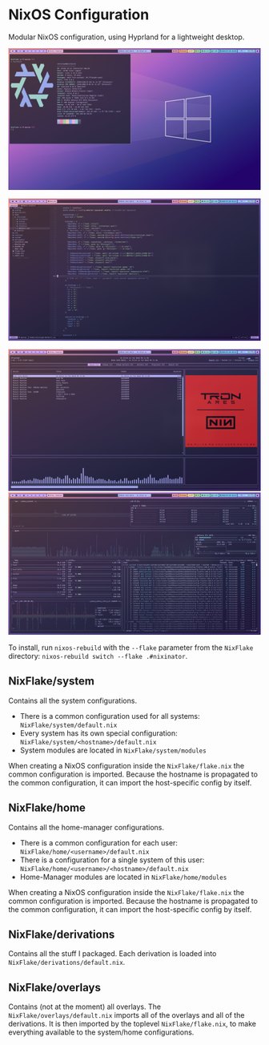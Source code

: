 # NixOS Configuration

Modular NixOS configuration, using Hyprland for a lightweight desktop.

![](FastFetch.png)

![](NeoVim.png)

![](Rmpc.png) ![](Btop.png)

To install, run `nixos-rebuild` with the `--flake` parameter from the `NixFlake` directory: `nixos-rebuild switch --flake .#nixinator`.

## NixFlake/system

Contains all the system configurations.

- There is a common configuration used for all systems: `NixFlake/system/default.nix`
- Every system has its own special configuration: `NixFlake/system/<hostname>/default.nix`
- System modules are located in `NixFlake/system/modules`

When creating a NixOS configuration inside the `NixFlake/flake.nix` the common configuration is imported.
Because the hostname is propagated to the common configuration, it can import the host-specific config by itself.

## NixFlake/home

Contains all the home-manager configurations.

- There is a common configuration for each user: `NixFlake/home/<username>/default.nix`
- There is a configuration for a single system of this user: `NixFlake/home/<username>/<hostname>/default.nix`
- Home-Manager modules are located in `NixFlake/home/modules`

When creating a NixOS configuration inside the `NixFlake/flake.nix` the common configuration is imported.
Because the hostname is propagated to the common configuration, it can import the host-specific config by itself.

## NixFlake/derivations

Contains all the stuff I packaged.
Each derivation is loaded into `NixFlake/derivations/default.nix`.

## NixFlake/overlays

Contains (not at the moment) all overlays.
The `NixFlake/overlays/default.nix` imports all of the overlays and all of the derivations.
It is then imported by the toplevel `NixFlake/flake.nix`, to make everything available to the system/home configurations.
